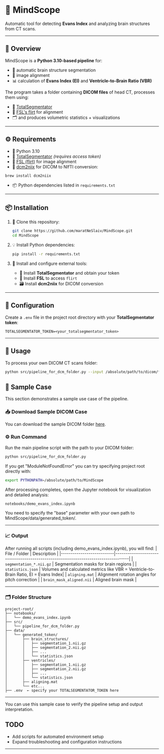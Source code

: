 # 🧠 MindScope

Automatic tool for detecting **Evans Index** and analyzing brain structures from CT scans.

---

## 📝 Overview

MindScope is a **Python 3.10-based pipeline** for:
- 🧠 automatic brain structure segmentation
- 📐 image alignment
- 📊 calculation of **Evans Index (EI)** and **Ventricle-to-Brain Ratio (VBR)**

The program takes a folder containing **DICOM files** of head CT, processes them using:
- 🧩 [TotalSegmentator](https://github.com/wasserth/TotalSegmentator)
- 🧭 [FSL's flirt](https://fsl.fmrib.ox.ac.uk/fsldownloads) for alignment
- 🗂️ and produces volumetric statistics + visualizations

---

## ⚙️ Requirements

- 🐍 Python 3.10
- 🧠 [TotalSegmentator](https://github.com/wasserth/TotalSegmentator) *(requires access token)*
- 🔁 [FSL (flirt)](https://fsl.fmrib.ox.ac.uk/fsldownloads) for image alignment
- 🔄 [dcm2niix](https://github.com/rordenlab/dcm2niix) for DICOM to NIfTI conversion:

```bash
brew install dcm2niix
```

- 📦 Python dependencies listed in `requirements.txt`

---

## 📦 Installation

1. 🧬 Clone this repository:

   ```bash
   git clone https://github.com/maratNeSlaiv/MindScope.git
   cd MindScope
   ```

2. 💡 Install Python dependencies:

   ```bash
   pip install -r requirements.txt
   ```

3. 🔧 Install and configure external tools:
   - 🧠 Install **TotalSegmentator** and obtain your token
   - 🧭 Install **FSL** to access `flirt`
   - 🗃️ Install **dcm2niix** for DICOM conversion

---

## 🔐 Configuration

Create a `.env` file in the project root directory with your **TotalSegmentator token**:

```env
TOTALSEGMENTATOR_TOKEN=<your_totalsegmentator_token>
```

---

## 🚀 Usage

To process your own DICOM CT scans folder:

```bash
python src/pipeline_for_dcm_folder.py --input /absolute/path/to/dicom/folder
```

## 🧪 Sample Case

This section demonstrates a sample use case of the pipeline.

### 📥 Download Sample DICOM Case

You can download the sample DICOM folder [here](https://drive.google.com/drive/folders/1XmbWorwfuCjpnybmHxFOpMrm1TaLT1gh?usp=share_link).

### ⚙️ Run Command

Run the main pipeline script with the path to your DICOM folder:

```bash
python src/pipeline_for_dcm_folder.py
```

If you get "ModuleNotFoundError" you can try specifying project root directly with:
```bash
export PYTHONPATH=/absolute/path/to/MindScope
```

After processing completes, open the Jupyter notebook for visualization and detailed analysis:

```bash
notebooks/demo_evans_index.ipynb
```
You need to specify the "base" parameter with your own path to MindScope/data/generated_token/.

---

### 📈 Output

After running all scripts (including demo_evans_index.ipynb), you will find:
| File / Folder             | Description                                                                         |
|---------------------------|-------------------------------------------------------------------------------------|
| `segmentation_*.nii.gz`   | Segmentation masks for brain regions                                                |
| `statistics.json`         | Volumes and calculated metrics like VBR = Ventricle-to-Brain Ratio, EI = Evans Index|
| `aligning.mat`            | Alignment rotation angles for pitch correction                                      |
| `brain_mask_aligned.nii`  | Aligned brain mask                                                                  |

---

### 🗂️ Folder Structure

```
project-root/
├── notebooks/
│   └── demo_evans_index.ipynb
├── src/
│   └── pipeline_for_dcm_folder.py
├── data/
│   └── generated_token/
│       ├── brain_structures/
│       │   ├── segmentation_1.nii.gz
│       │   ├── segmentation_2.nii.gz
│       │   ├── ...
│       │   └── statistics.json
│       ├── ventricles/
│       │   ├── segmentation_1.nii.gz
│       │   ├── segmentation_2.nii.gz
│       │   ├── ...
│       │   └── statistics.json
│       ├── aligning.mat
│       └── etc...
├── .env  ← specify your TOTALSEGMENTATOR_TOKEN here
```

---

You can use this sample case to verify the pipeline setup and output interpretation.
## TODO

- Add scripts for automated environment setup
- Expand troubleshooting and configuration instructions

---
